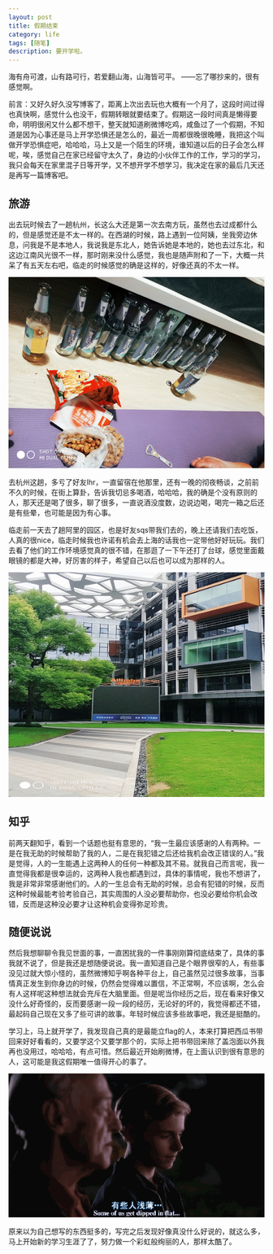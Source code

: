 ```yaml
---
layout: post
title: 假期结束
category: life
tags: [随笔]
description: 要开学啦。
---
```



海有舟可渡，山有路可行，若爱翻山海，山海皆可平。                    ——忘了哪抄来的，很有感觉啊。

前言：又好久好久没写博客了，距离上次出去玩也大概有一个月了，这段时间过得也真快啊，感觉什么也没干，假期转眼就要结束了。假期这一段时间真是懒得要命，明明很闲又什么都不想干，整天就知道刷微博吃鸡，咸鱼过了一个假期，不知道是因为心事还是马上开学恐惧还是怎么的，最近一周都很晚很晚睡，我把这个叫做开学恐惧症吧，哈哈哈，马上又是一个陌生的环境，谁知道以后的日子会怎么样呢，唉，感觉自己在家已经留守太久了，身边的小伙伴工作的工作，学习的学习，我只会每天在家里混子日等开学，又不想开学不想学习，我决定在家的最后几天还是再写一篇博客吧。

## 旅游

出去玩时候去了一趟杭州，长这么大还是第一次去南方玩，虽然也去过成都什么的，但是感觉还是不太一样的。在西湖的时候，路上遇到一位阿姨，坐我旁边休息，问我是不是本地人，我说我是东北人，她告诉她是本地的，她也去过东北，和这边江南风光很不一样，那时刚来没什么感觉，我也是随声附和了一下，大概一共呆了有五天左右吧，临走的时候感觉的确是这样的，好像还真的不太一样。

![酒](https://github.com/Yangtiancoder/Yangtiancoder.github.io/blob/master/assets/images/wine.png?raw=true)

去杭州这趟，多亏了好友lhr，一直留宿在他那里，还有一晚的彻夜畅谈，之前前不久的时候，在街上算卦，告诉我切忌多喝酒，哈哈哈，我的确是个没有原则的人，那天还是喝了很多，聊了很多，一直说酒没度数，边说边喝，喝完一箱之后还是有些晕，也可能是因为有心事。

临走前一天去了趟阿里的园区，也是好友sqs带我们去的，晚上还请我们去吃饭，人真的很nice，临走时候我也许诺有机会去上海的话我也一定带他好好玩玩。我们去看了他们的工作环境感觉真的很不错，在那逛了一下午还打了台球，感觉里面戴眼镜的都是大神，好厉害的样子，希望自己以后也可以成为那样的人。

![阿里](https://github.com/Yangtiancoder/Yangtiancoder.github.io/blob/master/assets/images/alibaba.jpg?raw=true)

## 知乎

前两天翻知乎，看到一个话题也挺有意思的，“我一生最应该感谢的人有两种。一是在我无助的时候帮助了我的人，二是在我犯错之后还给我机会改正错误的人。”我是觉得，人的一生能遇上这两种人的任何一种都及其不易。就我自己而言呢，我一直觉得我都是很幸运的，这两种人我也都遇到过，具体的事情呢，我也不想讲了，我是非常非常感谢他们的。人的一生总会有无助的时候，总会有犯错的时候，反而这种时候最能考验考验自己，其实周围的人没必要帮助你，也没必要给你机会改错，反而是这种没必要才让这种机会变得弥足珍贵。

## 随便说说

然后我想聊聊令我见世面的事，一直困扰我的一件事刚刚算彻底结束了，具体的事我就不说了，但是我还是想随便说说。我一直知道自己是个眼界很窄的人，有些事没见过就大惊小怪的，虽然微博知乎啊各种平台上，自己虽然见过很多故事，当事情真正发生到你身边的时候，仍然会觉得难以置信，不正常啊，不应该啊，怎么会有人这样呢这种想法就会充斥在大脑里面。但是呢当你经历之后，现在看来好像又没什么好奇怪的，反而要感谢一段一段的经历，无论好的坏的，我觉得都还不错，最起码自己现在又多了些可讲的故事。年轻时候应该多些故事吧，我还是挺酷的。

学习上，马上就开学了，我发现自己真的是最能立flag的人，本来打算把西瓜书带回来好好看看的，又要学这个又要学那个的，实际上把书带回来除了盖泡面以外我再也没用过，哈哈哈，有点可惜。然后最近开始刷微博，在上面认识到很有意思的人，这可能是我这假期唯一值得开心的事了。

![动图](https://github.com/Yangtiancoder/Yangtiancoder.github.io/blob/master/assets/images/img-006IPlJt.gif?raw=true)

原来以为自己想写的东西挺多的，写完之后发现好像真没什么好说的，就这么多，马上开始新的学习生涯了了，努力做一个彩虹般绚丽的人，那样太酷了。








